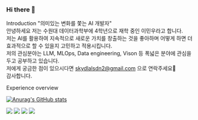 ### Hi there 👋

Introduction
"의미있는 변화를 쫓는 AI 개발자"<br/>
안녕하세요 저는 수원대 데이터과학부에 4학년으로 재학 중인 이민우라고 합니다.<br/>
저는 AI를 활용하여 지속적으로 새로운 가치를 창출하는 것을 좋아하며 어떻게 하면 더 효과적으로 할 수 있을지 고민하고 적용시킵니다.<br/>
저의 관심분야는 LLM, MLOps, Data engineering, Vison 등 폭넓은 분야에 관심을 두고 공부하고 있습니다.<br/>
저에게 궁금한 점이 있으시다면 skydlalsdn2@gmail.com 으로 연락주세요🙂<br/>
감사합니다.

Experience overview

<!--
**barabonda/barabonda** is a ✨ _special_ ✨ repository because its `README.md` (this file) appears on your GitHub profile.

Here are some ideas to get you started:

- 🔭 I’m currently working on ...
- 🌱 I’m currently learning ...
- 👯 I’m looking to collaborate on ...
- 🤔 I’m looking for help with ...
- 💬 Ask me about ...
- 📫 How to reach me: ...
- 😄 Pronouns: ...
- ⚡ Fun fact: ...
-->

[![Anurag's GitHub stats](https://github-readme-stats.vercel.app/api?username=barabonda)](https://github.com/anuraghazra/github-readme-stats)


<img src="https://img.shields.io/badge/Python-007396?style=for-the-badge&logo=java&logoColor=white"> <img src="https://img.shields.io/badge/Azure-4479A1?style=for-the-badge&logo=MySQL&logoColor=white">
<img src="https://img.shields.io/badge/Dart-2C2255?style=for-the-badge&logo=Eclipse%20IDE&logoColor=white">
<img src="https://img.shields.io/badge/github-181717?style=for-the-badge&logo=github&logoColor=white">
